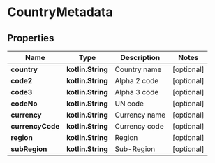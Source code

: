
# CountryMetadata

## Properties
Name | Type | Description | Notes
------------ | ------------- | ------------- | -------------
**country** | **kotlin.String** | Country name |  [optional]
**code2** | **kotlin.String** | Alpha 2 code |  [optional]
**code3** | **kotlin.String** | Alpha 3 code |  [optional]
**codeNo** | **kotlin.String** | UN code |  [optional]
**currency** | **kotlin.String** | Currency name |  [optional]
**currencyCode** | **kotlin.String** | Currency code |  [optional]
**region** | **kotlin.String** | Region |  [optional]
**subRegion** | **kotlin.String** | Sub-Region |  [optional]



